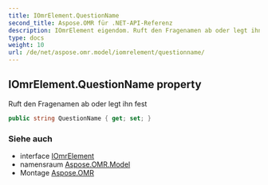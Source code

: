 ```yaml
---
title: IOmrElement.QuestionName
second_title: Aspose.OMR für .NET-API-Referenz
description: IOmrElement eigendom. Ruft den Fragenamen ab oder legt ihn fest
type: docs
weight: 10
url: /de/net/aspose.omr.model/iomrelement/questionname/
---
```

## IOmrElement.QuestionName property

Ruft den Fragenamen ab oder legt ihn fest

```csharp
public string QuestionName { get; set; }
```

### Siehe auch

* interface [IOmrElement](../)
* namensraum [Aspose.OMR.Model](../../iomrelement/)
* Montage [Aspose.OMR](../../../)


